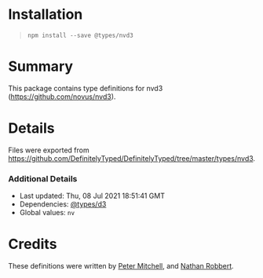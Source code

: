 # Installation
> `npm install --save @types/nvd3`

# Summary
This package contains type definitions for nvd3 (https://github.com/novus/nvd3).

# Details
Files were exported from https://github.com/DefinitelyTyped/DefinitelyTyped/tree/master/types/nvd3.

### Additional Details
 * Last updated: Thu, 08 Jul 2021 18:51:41 GMT
 * Dependencies: [@types/d3](https://npmjs.com/package/@types/d3)
 * Global values: `nv`

# Credits
These definitions were written by [Peter Mitchell](https://github.com/PjMitchell), and [Nathan Robbert](https://github.com/bigrocketgames).

